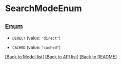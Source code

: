 # SearchModeEnum

## Enum


* `DIRECT` (value: `"direct"`)

* `CACHED` (value: `"cached"`)


[[Back to Model list]](../README.md#documentation-for-models) [[Back to API list]](../README.md#documentation-for-api-endpoints) [[Back to README]](../README.md)


